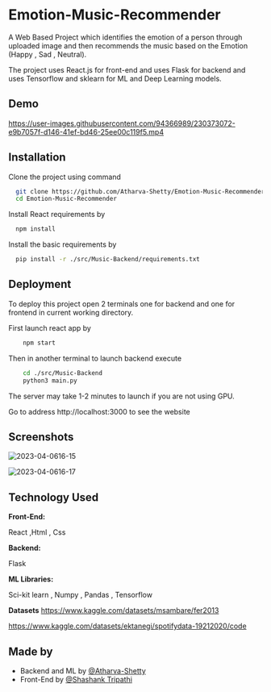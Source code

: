 #                          Emotion-Music-Recommender

A Web Based Project which identifies the emotion of a person through uploaded image and then recommends the music based on the Emotion (Happy , Sad , Neutral).

The project uses React.js for front-end and uses Flask for backend and uses Tensorflow and sklearn for ML and Deep Learning models.




## Demo






https://user-images.githubusercontent.com/94366989/230373072-e9b7057f-d146-41ef-bd46-25ee00c119f5.mp4









## Installation
Clone the project using command

```bash
  git clone https://github.com/Atharva-Shetty/Emotion-Music-Recommender.git
  cd Emotion-Music-Recommender

```
Install React requirements by 
```bash
  npm install

```

    
Install the basic requirements by 

```bash
  pip install -r ./src/Music-Backend/requirements.txt
```


## Deployment

To deploy this project open 2 terminals one for backend and one for frontend in current working directory.

First launch react app by 

```bash
    npm start
```
Then in another terminal to launch backend execute

```bash
    cd ./src/Music-Backend
    python3 main.py
```
The server may take 1-2 minutes to launch if you are not using GPU.



Go to address http://localhost:3000 to see the website

## Screenshots
![2023-04-0616-15](https://user-images.githubusercontent.com/94366989/230368800-1af02a22-2c00-4c81-9f1e-0a935e87a99e.png)

![2023-04-0616-17](https://user-images.githubusercontent.com/94366989/230368885-00b2bf7c-c5cd-44a7-82c5-6ff4d78eab9c.png)





## Technology Used

**Front-End:**

React ,Html , Css 

**Backend:** 

Flask


**ML Libraries:** 

 Sci-kit learn , Numpy , Pandas , Tensorflow
 
 


**Datasets**
https://www.kaggle.com/datasets/msambare/fer2013


https://www.kaggle.com/datasets/ektanegi/spotifydata-19212020/code



## Made by

- Backend and ML by [@Atharva-Shetty](https://www.github.com/Atharva-Shetty)
- Front-End by [@Shashank Tripathi](https://github.com/ShashankIIITN)
